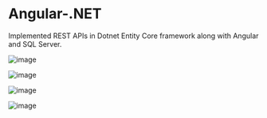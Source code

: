 # Angular-.NET
Implemented REST APIs in Dotnet Entity Core framework along with Angular and SQL Server.

![image](https://github.com/Syed007Hassan/Angular-.NET/assets/104893311/386e29ae-378e-4edc-ad63-1560879d1401) <br>

![image](https://github.com/Syed007Hassan/Angular-.NET/assets/104893311/33e268d9-d03a-45a0-9283-f96840f2aabe)

![image](https://github.com/Syed007Hassan/Angular-.NET/assets/104893311/134a6597-4c11-4072-b0c6-07be0def3c80)

![image](https://github.com/Syed007Hassan/Angular-.NET/assets/104893311/ee776434-543c-4360-94ed-353994cd1613)

